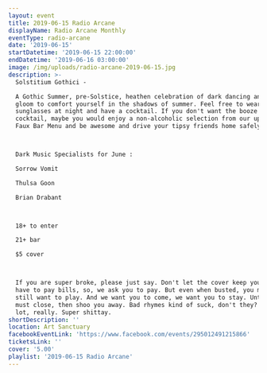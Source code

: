 ```yaml
---
layout: event
title: 2019-06-15 Radio Arcane
displayName: Radio Arcane Monthly
eventType: radio-arcane
date: '2019-06-15'
startDatetime: '2019-06-15 22:00:00'
endDatetime: '2019-06-16 03:00:00'
image: /img/uploads/radio-arcane-2019-06-15.jpg
description: >-
  Solstitium Gothici -  

  A Gothic Summer, pre-Solstice, heathen celebration of dark dancing and ritual
  gloom to comfort yourself in the shadows of summer. Feel free to wear your
  sunglasses at night and have a cocktail. If you don't want the booze in your
  cocktail, maybe you would enjoy a non-alcoholic selection from our upcoming
  Faux Bar Menu and be awesome and drive your tipsy friends home safely.



  Dark Music Specialists for June :  

  Sorrow Vomit  

  Thulsa Goon  

  Brian Drabant



  18+ to enter  

  21+ bar  

  $5 cover



  If you are super broke, please just say. Don't let the cover keep you away. We
  have to pay bills, so, we ask you to pay. But even when busted, you might
  still want to play. And we want you to come, we want you to stay. Until we
  must close, then shoo you away. Bad rhymes kind of suck, don't they? Like a
  lot, really. Super shittay.
shortDescription: ''
location: Art Sanctuary
facebookEventLink: 'https://www.facebook.com/events/295012491215866'
ticketsLink: ''
cover: '5.00'
playlist: '2019-06-15 Radio Arcane'
---
```

